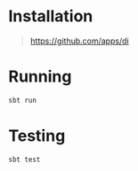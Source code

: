 # Installation

> https://github.com/apps/di

# Running

```bash
sbt run
```

# Testing

```bash
sbt test
```